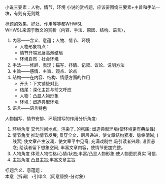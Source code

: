 小说三要素：人物，情节，环境
小说的赏析题，应该要围绕三要素+主旨和手法一块，有则有无则跳

标题的效果、好处、作用等等都WHWSL  
WHWSL来源于散文的赏析（内容、手法、原因、结构、语言），
1. 内容——含义、意蕴；人物、情节、环境
   - 人物形象特点： 
   - 情节开端发展高潮结局
   - 环境自然：社会环境
2. 手法——修辞、表现；描写、抒情、记叙、议论、说明方法
3. 主旨——感情、主旨、观点、论点
4. 结构——在内容、结构、情感方面的作用
   - 开头：下文铺垫对比
   - 结尾：深化主旨与前文呼应
   - 人物：凸显人物形象
   - 环境：塑造典型环境 
5. 语言——语言特色
   
人物描写、情节安排、环境描写的作用分析角度:
1. 环境角度
交代时间地点，渲染了..的氛围;
塑造典型环境(使环境更有典型性)
2. 情节角度
推动情节发展;
贯穿全文、层层递进，使文章结构紧凑、脉络清晰; ( 线索)
使文章产生波澜，使文章平中见奇;
充满戏剧性,吸引读者兴趣;
设置悬念;
给读者留下想象空间;
丰富文章内容，使情节更加完整。
3. 人物角度
体现人物性格/心情/状态;丰富/凸显人物形象;使人物更於真实
可信.
4. 主旨角度
凸显主旨;丰富文章主旨


标题含义、意蕴题：  
本意（拆词）+引申义（同意替换-分对象）

